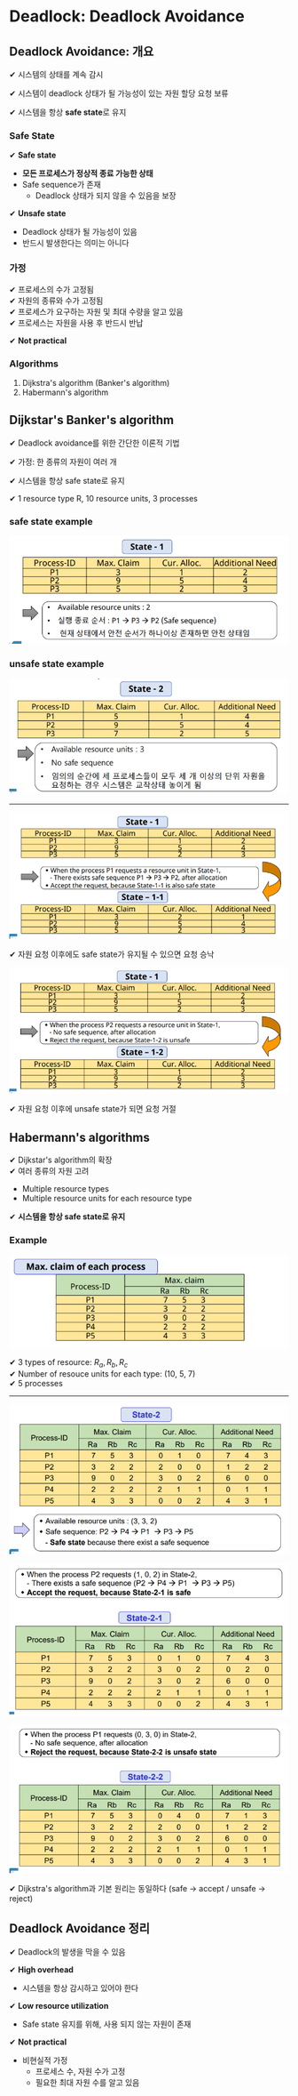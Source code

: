 # Deadlock: Deadlock Avoidance

## Deadlock Avoidance: 개요

✔ 시스템의 상태를 계속 감시

✔ 시스템이 deadlock 상태가 될 가능성이 있는 자원 할당 요청 보류

✔ 시스템을 항상 **safe state**로 유지

### Safe State

✔ **Safe state**
- **모든 프로세스가 정상적 종료 가능한 상태**
- Safe sequence가 존재
  - Deadlock 상태가 되지 않을 수 있음을 보장

✔ **Unsafe state**
- Deadlock 상태가 될 가능성이 있음
- 반드시 발생한다는 의미는 아니다

### 가정

✔ 프로세스의 수가 고정됨  
✔ 자원의 종류와 수가 고정됨  
✔ 프로세스가 요구하는 자원 및 최대 수량을 알고 있음  
✔ 프로세스는 자원을 사용 후 반드시 반납  

✔ **Not practical**

### Algorithms

1. Dijkstra's algorithm (Banker's algorithm)
2. Habermann's algorithm

## Dijkstar's Banker's algorithm

✔ Deadlock avoidance를 위한 간단한 이론적 기법

✔ 가정: 한 종류의 자원이 여러 개

✔ 시스템을 항상 safe state로 유지

✔ 1 resource type R, 10 resource units, 3 processes

### safe state example

![](assets/7_4.md/2022-12-21-22-57-21.png)

### unsafe state example

![](assets/7_4.md/2022-12-21-22-59-54.png)

---

![](assets/7_4.md/2022-12-21-23-01-03.png)

✔ 자원 요청 이후에도 safe state가 유지될 수 있으면 요청 승낙  


![](assets/7_4.md/2022-12-21-23-01-14.png)

✔ 자원 요청 이후에 unsafe state가 되면 요청 거절  

## Habermann's algorithms

✔ Dijkstar's algorithm의 확장  
✔ 여러 종류의 자원 고려
- Multiple resource types
- Multiple resource units for each resource type

✔ **시스템을 항상 safe state로 유지**

### Example

![](assets/7_4.md/2022-12-21-23-05-46.png)

✔ 3 types of resource: $R_a, R_b, R_c$  
✔ Number of resouce units for each type: (10, 5, 7)  
✔ 5 processes

---

![](assets/7_4.md/2022-12-21-23-06-53.png)

![](assets/7_4.md/2022-12-21-23-07-18.png)

![](assets/7_4.md/2022-12-21-23-07-33.png)

✔ Dijkstra's algorithm과 기본 원리는 동일하다 (safe -> accept / unsafe -> reject)

## Deadlock Avoidance 정리

✔ Deadlock의 발생을 막을 수 있음  

✔ **High overhead**
- 시스템을 항상 감시하고 있어야 한다

✔ **Low resource utilization**
- Safe state 유지를 위해, 사용 되지 않는 자원이 존재

✔ **Not practical**
- 비현실적 가정
  - 프로세스 수, 자원 수가 고정
  - 필요한 최대 자원 수를 알고 있음

